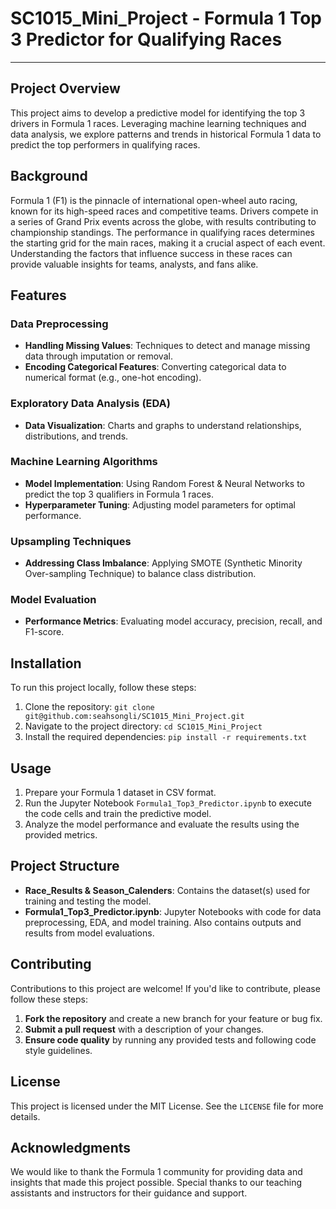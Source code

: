 # SC1015_Mini_Project - Formula 1 Top 3 Predictor for Qualifying Races
---

## Project Overview
This project aims to develop a predictive model for identifying the top 3 drivers in Formula 1 races. Leveraging machine learning techniques and data analysis, we explore patterns and trends in historical Formula 1 data to predict the top performers in qualifying races.

## Background
Formula 1 (F1) is the pinnacle of international open-wheel auto racing, known for its high-speed races and competitive teams. Drivers compete in a series of Grand Prix events across the globe, with results contributing to championship standings. The performance in qualifying races determines the starting grid for the main races, making it a crucial aspect of each event. Understanding the factors that influence success in these races can provide valuable insights for teams, analysts, and fans alike.

## Features
### Data Preprocessing
- **Handling Missing Values**: Techniques to detect and manage missing data through imputation or removal.
- **Encoding Categorical Features**: Converting categorical data to numerical format (e.g., one-hot encoding).

### Exploratory Data Analysis (EDA)
- **Data Visualization**: Charts and graphs to understand relationships, distributions, and trends.

### Machine Learning Algorithms
- **Model Implementation**: Using Random Forest & Neural Networks to predict the top 3 qualifiers in Formula 1 races.
- **Hyperparameter Tuning**: Adjusting model parameters for optimal performance.

### Upsampling Techniques
- **Addressing Class Imbalance**: Applying SMOTE (Synthetic Minority Over-sampling Technique) to balance class distribution.

### Model Evaluation
- **Performance Metrics**: Evaluating model accuracy, precision, recall, and F1-score.

## Installation
To run this project locally, follow these steps:
1. Clone the repository: `git clone git@github.com:seahsongli/SC1015_Mini_Project.git`
2. Navigate to the project directory: `cd SC1015_Mini_Project`
3. Install the required dependencies: `pip install -r requirements.txt`

## Usage
1. Prepare your Formula 1 dataset in CSV format.
2. Run the Jupyter Notebook `Formula1_Top3_Predictor.ipynb` to execute the code cells and train the predictive model.
3. Analyze the model performance and evaluate the results using the provided metrics.


## Project Structure
- **Race_Results & Season_Calenders**: Contains the dataset(s) used for training and testing the model.
- **Formula1_Top3_Predictor.ipynb**: Jupyter Notebooks with code for data preprocessing, EDA, and model training. Also contains outputs and results from model evaluations.


## Contributing
Contributions to this project are welcome! If you'd like to contribute, please follow these steps:
1. **Fork the repository** and create a new branch for your feature or bug fix.
2. **Submit a pull request** with a description of your changes.
3. **Ensure code quality** by running any provided tests and following code style guidelines.

## License
This project is licensed under the MIT License. See the `LICENSE` file for more details.

## Acknowledgments
We would like to thank the Formula 1 community for providing data and insights that made this project possible. Special thanks to our teaching assistants and instructors for their guidance and support.